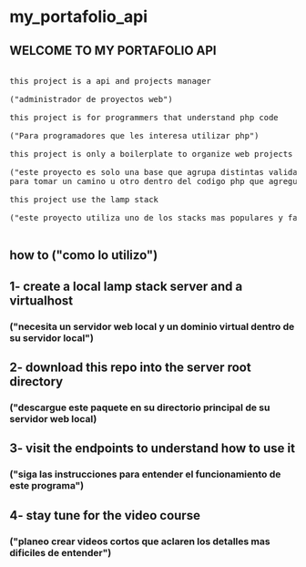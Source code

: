 # my_portafolio_api


## WELCOME TO MY PORTAFOLIO API

<pre>

this project is a api and projects manager 

("administrador de proyectos web")

this project is for programmers that understand php code 

("Para programadores que les interesa utilizar php")

this project is only a boilerplate to organize web projects 

("este proyecto es solo una base que agrupa distintas validaciones 
para tomar un camino u otro dentro del codigo php que agreguemos en un futuro a este boilerplate.")

this project use the lamp stack 

("este proyecto utiliza uno de los stacks mas populares y facil de instalar")

</pre>

## how to ("como lo utilizo")

## 1- create a local lamp stack server and a virtualhost 

### ("necesita un servidor web local y un dominio virtual dentro de su servidor local")

## 2- download this repo into the server root directory 

### ("descargue este paquete en su directorio principal de su servidor web local)

## 3- visit the endpoints to understand how to use it 

### ("siga las instrucciones para entender el funcionamiento de este programa")

## 4- stay tune for the video course 

### ("planeo crear videos cortos que aclaren los detalles mas dificiles de entender")